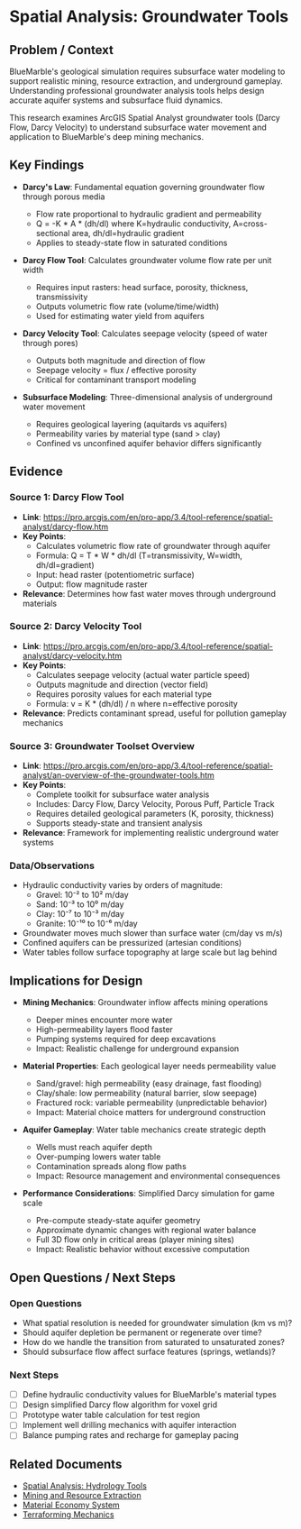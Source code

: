 # Spatial Analysis: Groundwater Tools

## Problem / Context

BlueMarble's geological simulation requires subsurface water modeling to support realistic mining, resource extraction, and underground gameplay. Understanding professional groundwater analysis tools helps design accurate aquifer systems and subsurface fluid dynamics.

This research examines ArcGIS Spatial Analyst groundwater tools (Darcy Flow, Darcy Velocity) to understand subsurface water movement and application to BlueMarble's deep mining mechanics.

## Key Findings

- **Darcy's Law**: Fundamental equation governing groundwater flow through porous media
  - Flow rate proportional to hydraulic gradient and permeability
  - Q = -K * A * (dh/dl) where K=hydraulic conductivity, A=cross-sectional area, dh/dl=hydraulic gradient
  - Applies to steady-state flow in saturated conditions

- **Darcy Flow Tool**: Calculates groundwater volume flow rate per unit width
  - Requires input rasters: head surface, porosity, thickness, transmissivity
  - Outputs volumetric flow rate (volume/time/width)
  - Used for estimating water yield from aquifers

- **Darcy Velocity Tool**: Calculates seepage velocity (speed of water through pores)
  - Outputs both magnitude and direction of flow
  - Seepage velocity = flux / effective porosity
  - Critical for contaminant transport modeling

- **Subsurface Modeling**: Three-dimensional analysis of underground water movement
  - Requires geological layering (aquitards vs aquifers)
  - Permeability varies by material type (sand > clay)
  - Confined vs unconfined aquifer behavior differs significantly

## Evidence

### Source 1: Darcy Flow Tool

- **Link**: https://pro.arcgis.com/en/pro-app/3.4/tool-reference/spatial-analyst/darcy-flow.htm
- **Key Points**:
  - Calculates volumetric flow rate of groundwater through aquifer
  - Formula: Q = T * W * dh/dl (T=transmissivity, W=width, dh/dl=gradient)
  - Input: head raster (potentiometric surface)
  - Output: flow magnitude raster
- **Relevance**: Determines how fast water moves through underground materials

### Source 2: Darcy Velocity Tool

- **Link**: https://pro.arcgis.com/en/pro-app/3.4/tool-reference/spatial-analyst/darcy-velocity.htm
- **Key Points**:
  - Calculates seepage velocity (actual water particle speed)
  - Outputs magnitude and direction (vector field)
  - Requires porosity values for each material type
  - Formula: v = K * (dh/dl) / n where n=effective porosity
- **Relevance**: Predicts contaminant spread, useful for pollution gameplay mechanics

### Source 3: Groundwater Toolset Overview

- **Link**: https://pro.arcgis.com/en/pro-app/3.4/tool-reference/spatial-analyst/an-overview-of-the-groundwater-tools.htm
- **Key Points**:
  - Complete toolkit for subsurface water analysis
  - Includes: Darcy Flow, Darcy Velocity, Porous Puff, Particle Track
  - Requires detailed geological parameters (K, porosity, thickness)
  - Supports steady-state and transient analysis
- **Relevance**: Framework for implementing realistic underground water systems

### Data/Observations

- Hydraulic conductivity varies by orders of magnitude:
  - Gravel: 10⁻² to 10² m/day
  - Sand: 10⁻³ to 10⁰ m/day
  - Clay: 10⁻⁷ to 10⁻³ m/day
  - Granite: 10⁻¹⁰ to 10⁻⁶ m/day
- Groundwater moves much slower than surface water (cm/day vs m/s)
- Confined aquifers can be pressurized (artesian conditions)
- Water tables follow surface topography at large scale but lag behind

## Implications for Design

- **Mining Mechanics**: Groundwater inflow affects mining operations
  - Deeper mines encounter more water
  - High-permeability layers flood faster
  - Pumping systems required for deep excavations
  - Impact: Realistic challenge for underground expansion

- **Material Properties**: Each geological layer needs permeability value
  - Sand/gravel: high permeability (easy drainage, fast flooding)
  - Clay/shale: low permeability (natural barrier, slow seepage)
  - Fractured rock: variable permeability (unpredictable behavior)
  - Impact: Material choice matters for underground construction

- **Aquifer Gameplay**: Water table mechanics create strategic depth
  - Wells must reach aquifer depth
  - Over-pumping lowers water table
  - Contamination spreads along flow paths
  - Impact: Resource management and environmental consequences

- **Performance Considerations**: Simplified Darcy simulation for game scale
  - Pre-compute steady-state aquifer geometry
  - Approximate dynamic changes with regional water balance
  - Full 3D flow only in critical areas (player mining sites)
  - Impact: Realistic behavior without excessive computation

## Open Questions / Next Steps

### Open Questions

- What spatial resolution is needed for groundwater simulation (km vs m)?
- Should aquifer depletion be permanent or regenerate over time?
- How do we handle the transition from saturated to unsaturated zones?
- Should subsurface flow affect surface features (springs, wetlands)?

### Next Steps

- [ ] Define hydraulic conductivity values for BlueMarble's material types
- [ ] Design simplified Darcy flow algorithm for voxel grid
- [ ] Prototype water table calculation for test region
- [ ] Implement well drilling mechanics with aquifer interaction
- [ ] Balance pumping rates and recharge for gameplay pacing

## Related Documents

- [Spatial Analysis: Hydrology Tools](spatial-analysis-hydrology-tools.md)
- [Mining and Resource Extraction](../../docs/gameplay/mechanics/mining-resource-extraction.md)
- [Material Economy System](../../docs/gameplay/mechanics/material-economy-system.md)
- [Terraforming Mechanics](../../docs/gameplay/mechanics/terraforming.md)
